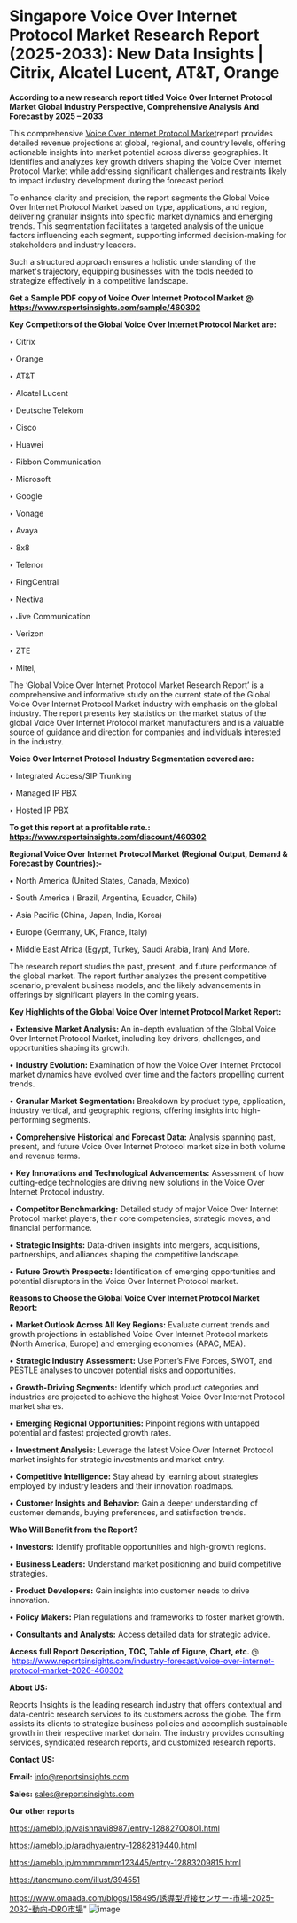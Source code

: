 # Singapore Voice Over Internet Protocol  Market Research Report (2025-2033): New Data Insights | Citrix, Alcatel Lucent, AT&T, Orange

<strong>According to a new research report titled Voice Over Internet Protocol  Market Global Industry Perspective, Comprehensive Analysis And Forecast by 2025 – 2033</strong>

This comprehensive <a href=https://www.reportsinsights.com/sample/460302>Voice Over Internet Protocol  Market</a>report provides detailed revenue projections at global, regional, and country levels, offering actionable insights into market potential across diverse geographies. It identifies and analyzes key growth drivers shaping the Voice Over Internet Protocol  Market while addressing significant challenges and restraints likely to impact industry development during the forecast period.

To enhance clarity and precision, the report segments the Global Voice Over Internet Protocol  Market based on type, applications, and region, delivering granular insights into specific market dynamics and emerging trends. This segmentation facilitates a targeted analysis of the unique factors influencing each segment, supporting informed decision-making for stakeholders and industry leaders.

Such a structured approach ensures a holistic understanding of the market's trajectory, equipping businesses with the tools needed to strategize effectively in a competitive landscape.

<strong>Get a Sample PDF copy of Voice Over Internet Protocol  Market </strong><strong>@<a href=https://www.reportsinsights.com/sample/460302 style=color:#0000ff;> https://www.reportsinsights.com/sample/460302</a></strong></font>

<strong>Key Competitors of the Global Voice Over Internet Protocol  Market are:</strong>

‣ Citrix

‣ Orange

‣ AT&T

‣ Alcatel Lucent

‣ Deutsche Telekom

‣ Cisco

‣ Huawei

‣ Ribbon Communication

‣ Microsoft

‣ Google

‣ Vonage

‣ Avaya

‣ 8x8

‣ Telenor

‣ RingCentral

‣ Nextiva

‣ Jive Communication

‣ Verizon

‣ ZTE

‣ Mitel,

The ‘Global Voice Over Internet Protocol  Market Research Report’ is a comprehensive and informative study on the current state of the Global Voice Over Internet Protocol  Market industry with emphasis on the global industry. The report presents key statistics on the market status of the global Voice Over Internet Protocol  market manufacturers and is a valuable source of guidance and direction for companies and individuals interested in the industry.

<strong>Voice Over Internet Protocol  Industry Segmentation covered are:</strong>

‣ Integrated Access/SIP Trunking

‣ Managed IP PBX

‣ Hosted IP PBX

<strong>To get this report at a profitable rate.: <a href=https://www.reportsinsights.com/discount/460302 style=color:#0000ff;>https://www.reportsinsights.com/discount/460302</a></strong></font>

<strong>Regional Voice Over Internet Protocol  Market (Regional Output, Demand &amp; Forecast by Countries):-</strong>

• North America (United States, Canada, Mexico)

• South America ( Brazil, Argentina, Ecuador, Chile)

• Asia Pacific (China, Japan, India, Korea)

• Europe (Germany, UK, France, Italy)

• Middle East Africa (Egypt, Turkey, Saudi Arabia, Iran) And More.

The research report studies the past, present, and future performance of the global market. The report further analyzes the present competitive scenario, prevalent business models, and the likely advancements in offerings by significant players in the coming years.

<strong>Key Highlights of the Global Voice Over Internet Protocol  Market Report:</strong>

• <strong>Extensive Market Analysis:</strong> An in-depth evaluation of the Global Voice Over Internet Protocol  Market, including key drivers, challenges, and opportunities shaping its growth.

• <strong>Industry Evolution:</strong> Examination of how the Voice Over Internet Protocol  market dynamics have evolved over time and the factors propelling current trends.

• <strong>Granular Market Segmentation:</strong> Breakdown by product type, application, industry vertical, and geographic regions, offering insights into high-performing segments.

• <strong>Comprehensive Historical and Forecast Data:</strong> Analysis spanning past, present, and future Voice Over Internet Protocol  market size in both volume and revenue terms.

• <strong>Key Innovations and Technological Advancements:</strong> Assessment of how cutting-edge technologies are driving new solutions in the Voice Over Internet Protocol  industry.

• <strong>Competitor Benchmarking:</strong> Detailed study of major Voice Over Internet Protocol  market players, their core competencies, strategic moves, and financial performance.

• <strong>Strategic Insights:</strong> Data-driven insights into mergers, acquisitions, partnerships, and alliances shaping the competitive landscape.

• <strong>Future Growth Prospects:</strong> Identification of emerging opportunities and potential disruptors in the Voice Over Internet Protocol  market.

<strong>Reasons to Choose the Global Voice Over Internet Protocol  Market Report:</strong>

• <strong>Market Outlook Across All Key Regions:</strong> Evaluate current trends and growth projections in established Voice Over Internet Protocol  markets (North America, Europe) and emerging economies (APAC, MEA).

• <strong>Strategic Industry Assessment:</strong> Use Porter’s Five Forces, SWOT, and PESTLE analyses to uncover potential risks and opportunities.

• <strong>Growth-Driving Segments:</strong> Identify which product categories and industries are projected to achieve the highest Voice Over Internet Protocol  market shares.

• <strong>Emerging Regional Opportunities:</strong> Pinpoint regions with untapped potential and fastest projected growth rates.

• <strong>Investment Analysis:</strong> Leverage the latest Voice Over Internet Protocol  market insights for strategic investments and market entry.

• <strong>Competitive Intelligence:</strong> Stay ahead by learning about strategies employed by industry leaders and their innovation roadmaps.

• <strong>Customer Insights and Behavior:</strong> Gain a deeper understanding of customer demands, buying preferences, and satisfaction trends.

<strong>Who Will Benefit from the Report?</strong>

• <strong>Investors:</strong> Identify profitable opportunities and high-growth regions.

• <strong>Business Leaders:</strong> Understand market positioning and build competitive strategies.

• <strong>Product Developers:</strong> Gain insights into customer needs to drive innovation.

• <strong>Policy Makers:</strong> Plan regulations and frameworks to foster market growth.

• <strong>Consultants and Analysts:</strong> Access detailed data for strategic advice.
</ul>
<strong>Access full Report Description, TOC, Table of Figure, Chart, etc. </strong>@  <a href=https://www.reportsinsights.com/industry-forecast/voice-over-internet-protocol-market-2026-460302 style=color:#0000ff;>https://www.reportsinsights.com/industry-forecast/voice-over-internet-protocol-market-2026-460302</a></font>

<strong><strong>About US</strong>:</strong>

Reports Insights is the leading research industry that offers contextual and data-centric research services to its customers across the globe. The firm assists its clients to strategize business policies and accomplish sustainable growth in their respective market domain. The industry provides consulting services, syndicated research reports, and customized research reports.

<strong>Contact US:</strong>

<p class=""""><b>Email:</b> <a href=mailto:info@reportsinsights.com>info@reportsinsights.com</a></p>
<p class=""""><b>Sales:</b> <a href=mailto:sales@reportsinsights.com>sales@reportsinsights.com</a></p>

<strong>Our other reports</strong>

<a href=https://ameblo.jp/vaishnavi8987/entry-12882700801.html>https://ameblo.jp/vaishnavi8987/entry-12882700801.html</a>

<a href=https://ameblo.jp/aradhya/entry-12882819440.html>https://ameblo.jp/aradhya/entry-12882819440.html</a>

<a href=https://ameblo.jp/mmmmmmm123445/entry-12883209815.html>https://ameblo.jp/mmmmmmm123445/entry-12883209815.html</a>

<a href=https://tanomuno.com/illust/394551>https://tanomuno.com/illust/394551</a>

<a href=https://www.omaada.com/blogs/158495/誘導型近接センサー-市場-2025-2032-動向-DRO市場>https://www.omaada.com/blogs/158495/誘導型近接センサー-市場-2025-2032-動向-DRO市場</a>"
![image](https://github.com/user-attachments/assets/69ced168-6614-4203-80de-74fdda6f3c2c)
